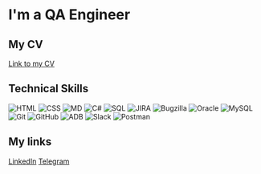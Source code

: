 # I'm a QA Engineer


## My CV

[Link to my CV](https://docs.google.com/document/d/1ZXm_Rub609JJ5u6mX-dDsWK7e6HJPDyY/edit?usp=share_link&ouid=116725339981788237776&rtpof=true&sd=true)


## Technical Skills

![HTML](https://img.shields.io/badge/HTML5-090909) ![CSS](https://img.shields.io/badge/MD-090909) ![MD](https://img.shields.io/badge/MD-090909) ![C#](https://img.shields.io/badge/C#-090909) ![SQL](https://img.shields.io/badge/SQL-090909) ![JIRA](https://img.shields.io/badge/JIRA-090909) ![Bugzilla](https://img.shields.io/badge/Bugzilla-090909) ![Oracle](https://img.shields.io/badge/Oracle-090909) ![MySQL](https://img.shields.io/badge/MySQL-090909) ![Git](https://img.shields.io/badge/Git-090909) ![GitHub](https://img.shields.io/badge/GitHub-090909) ![ADB](https://img.shields.io/badge/ADB-090909) ![Slack](https://img.shields.io/badge/Slack-090909) ![Postman](https://img.shields.io/badge/Postman-090909)  

## My links

[LinkedIn](https://www.linkedin.com/in/mikhail-a-0b0b94204/)
[Telegram](https://t.me/mechanizzzm)




<!--
**kktpdr/kktpdr** is a ✨ _special_ ✨ repository because its `README.md` (this file) appears on your GitHub profile.

Here are some ideas to get you started:

- 🔭 I’m currently working on ...
- 🌱 I’m currently learning ...
- 👯 I’m looking to collaborate on ...
- 🤔 I’m looking for help with ...
- 💬 Ask me about ...
- 📫 How to reach me: ...
- 😄 Pronouns: ...
- ⚡ Fun fact: ...
-->
